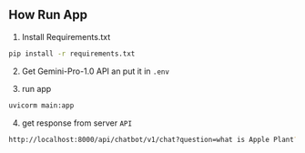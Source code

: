 ## How Run App 

1. Install Requirements.txt

```bash
pip install -r requirements.txt
```

2. Get Gemini-Pro-1.0 API an put it in `.env`

3. run app

```bash
uvicorm main:app
```

4. get response from server `API`

```bash
http://localhost:8000/api/chatbot/v1/chat?question=what is Apple Plant?
```